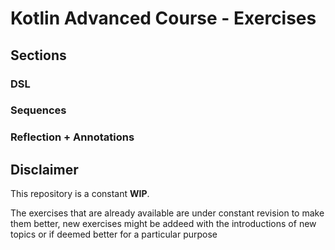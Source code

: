 # Kotlin Advanced Course - Exercises

## Sections
### DSL
### Sequences
### Reflection + Annotations

## Disclaimer
This repository is a constant **WIP**.

The exercises that are already available are under constant revision to make them better, new exercises might be addeed 
with the introductions of new topics or if deemed better for a particular purpose
